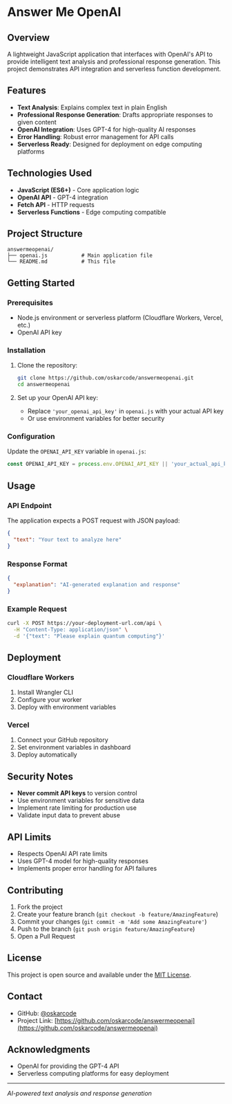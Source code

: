 # Answer Me OpenAI

## Overview
A lightweight JavaScript application that interfaces with OpenAI's API to provide intelligent text analysis and professional response generation. This project demonstrates API integration and serverless function development.

## Features
- **Text Analysis**: Explains complex text in plain English
- **Professional Response Generation**: Drafts appropriate responses to given content
- **OpenAI Integration**: Uses GPT-4 for high-quality AI responses
- **Error Handling**: Robust error management for API calls
- **Serverless Ready**: Designed for deployment on edge computing platforms

## Technologies Used
- **JavaScript (ES6+)** - Core application logic
- **OpenAI API** - GPT-4 integration
- **Fetch API** - HTTP requests
- **Serverless Functions** - Edge computing compatible

## Project Structure
```
answermeopenai/
├── openai.js           # Main application file
└── README.md           # This file
```

## Getting Started

### Prerequisites
- Node.js environment or serverless platform (Cloudflare Workers, Vercel, etc.)
- OpenAI API key

### Installation
1. Clone the repository:
   ```bash
   git clone https://github.com/oskarcode/answermeopenai.git
   cd answermeopenai
   ```

2. Set up your OpenAI API key:
   - Replace `'your_openai_api_key'` in `openai.js` with your actual API key
   - Or use environment variables for better security

### Configuration
Update the `OPENAI_API_KEY` variable in `openai.js`:
```javascript
const OPENAI_API_KEY = process.env.OPENAI_API_KEY || 'your_actual_api_key_here';
```

## Usage

### API Endpoint
The application expects a POST request with JSON payload:
```json
{
  "text": "Your text to analyze here"
}
```

### Response Format
```json
{
  "explanation": "AI-generated explanation and response"
}
```

### Example Request
```bash
curl -X POST https://your-deployment-url.com/api \
  -H "Content-Type: application/json" \
  -d '{"text": "Please explain quantum computing"}'
```

## Deployment

### Cloudflare Workers
1. Install Wrangler CLI
2. Configure your worker
3. Deploy with environment variables

### Vercel
1. Connect your GitHub repository
2. Set environment variables in dashboard
3. Deploy automatically

## Security Notes
- **Never commit API keys** to version control
- Use environment variables for sensitive data
- Implement rate limiting for production use
- Validate input data to prevent abuse

## API Limits
- Respects OpenAI API rate limits
- Uses GPT-4 model for high-quality responses
- Implements proper error handling for API failures

## Contributing
1. Fork the project
2. Create your feature branch (`git checkout -b feature/AmazingFeature`)
3. Commit your changes (`git commit -m 'Add some AmazingFeature'`)
4. Push to the branch (`git push origin feature/AmazingFeature`)
5. Open a Pull Request

## License
This project is open source and available under the [MIT License](LICENSE).

## Contact
- GitHub: [@oskarcode](https://github.com/oskarcode)
- Project Link: [https://github.com/oskarcode/answermeopenai](https://github.com/oskarcode/answermeopenai)

## Acknowledgments
- OpenAI for providing the GPT-4 API
- Serverless computing platforms for easy deployment

---
*AI-powered text analysis and response generation*